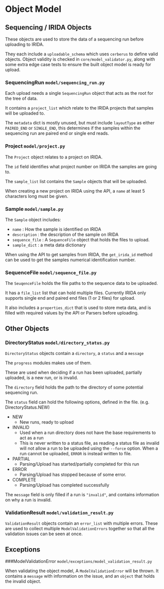 # Object Model

## Sequencing / IRIDA Objects

These objects are used to store the data of a sequencing run before uploading to IRIDA.

They each include a `uploadable_schema` which uses `cerberus` to define valid objects. Object validity is checked in `core/model_validator.py`, along with some extra edge case tests to ensure the built object model is ready for upload.

### SequencingRun `model/sequencing_run.py`

Each upload needs a single `SequencingRun` object that acts as the root for the tree of data.

It contains a `project_list` which relate to the IRIDA projects that samples will be uploaded to.

The `metadata` dict is mostly unused, but must include `layoutType` as either `PAIRED_END` or `SINGLE_END`, this determines if the samples within the sequencing run are paired end or single end reads.

### Project `model/project.py`

The `Project` object relates to a project on IRIDA.

The `id` field identifies what project number on IRIDA the samples are going to.

The `sample_list` list contains the `Sample` objects that will be uploaded.

When creating a new project on IRIDA using the API, a `name` at least 5 characters long must be given.

### Sample `model/sample.py`

The `Sample` object includes:

 * `name` : How the sample is identified on IRIDA
 * `description` : the description of the sample on IRIDA
 * `sequence_file` : A `SequenceFile` object that holds the files to upload.
 * `sample_dict` : a meta data dictionary

When using the API to get samples from IRIDA, the `get_irida_id` method can be used to get the samples numerical identification number.

### SequenceFile `model/sequence_file.py`

The `SeuqenceFile` holds the file paths to the sequence data to be uploaded.

It has a `file_list` list that can hold multiple files. Currently IRIDA only supports single end and paired end files (1 or 2 files) for upload.

It also includes a `properties_dict` that is used to store meta data, and is filled with required values by the API or Parsers before uploading.

## Other Objects

### DirectoryStatus `model/directory_status.py`

`DirectoryStatus` objects contain a `directory`, a `status` and a `message`

The `progress` modules makes use of them.

These are used when deciding if a run has been uploaded, partially uploaded, is a new run, or is invalid.

The `directory` field holds the path to the directory of some potential sequencing run.

The `status` field can hold the following options, defined in the file. (e.g. DirectoryStatus.NEW)

* NEW
    * New runs, ready to upload
* INVALID
    * Used when a run directory does not have the base requirements to act as a run
    * This is never written to a status file, as reading a status file as invalid will not allow a run to be uploaded using the `--force` option. When a run cannot be uploaded, `ERROR` is instead written to file.
* PARTIAL
    * Parsing/Upload has started/partially completed for this run
* ERROR
    * Parsing/Upload has stopped because of some error.
* COMPLETE
    * Parsing/Upload has completed successfully

The `message` field is only filled if a run is `"invalid"`, and contains information on why a run is invalid.

### ValidationResult `model/validation_result.py`

`ValidationResult` objects contain an `error_list` with multiple errors. These are used to collect multiple `ModelValidationErrors` together so that all the validation issues can be seen at once.

## Exceptions

###ModelValidationError `model/exceptions/model_validation_result.py`

When validating the object model, A `ModelValidationError` will be thrown. It contains a `message` with information on the issue, and an `object` that holds the invalid object.
